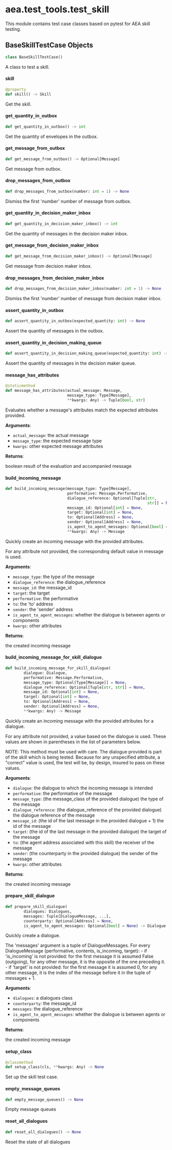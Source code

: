 <a id="aea.test_tools.test_skill"></a>

# aea.test`_`tools.test`_`skill

This module contains test case classes based on pytest for AEA skill testing.

<a id="aea.test_tools.test_skill.BaseSkillTestCase"></a>

## BaseSkillTestCase Objects

```python
class BaseSkillTestCase()
```

A class to test a skill.

<a id="aea.test_tools.test_skill.BaseSkillTestCase.skill"></a>

#### skill

```python
@property
def skill() -> Skill
```

Get the skill.

<a id="aea.test_tools.test_skill.BaseSkillTestCase.get_quantity_in_outbox"></a>

#### get`_`quantity`_`in`_`outbox

```python
def get_quantity_in_outbox() -> int
```

Get the quantity of envelopes in the outbox.

<a id="aea.test_tools.test_skill.BaseSkillTestCase.get_message_from_outbox"></a>

#### get`_`message`_`from`_`outbox

```python
def get_message_from_outbox() -> Optional[Message]
```

Get message from outbox.

<a id="aea.test_tools.test_skill.BaseSkillTestCase.drop_messages_from_outbox"></a>

#### drop`_`messages`_`from`_`outbox

```python
def drop_messages_from_outbox(number: int = 1) -> None
```

Dismiss the first 'number' number of message from outbox.

<a id="aea.test_tools.test_skill.BaseSkillTestCase.get_quantity_in_decision_maker_inbox"></a>

#### get`_`quantity`_`in`_`decision`_`maker`_`inbox

```python
def get_quantity_in_decision_maker_inbox() -> int
```

Get the quantity of messages in the decision maker inbox.

<a id="aea.test_tools.test_skill.BaseSkillTestCase.get_message_from_decision_maker_inbox"></a>

#### get`_`message`_`from`_`decision`_`maker`_`inbox

```python
def get_message_from_decision_maker_inbox() -> Optional[Message]
```

Get message from decision maker inbox.

<a id="aea.test_tools.test_skill.BaseSkillTestCase.drop_messages_from_decision_maker_inbox"></a>

#### drop`_`messages`_`from`_`decision`_`maker`_`inbox

```python
def drop_messages_from_decision_maker_inbox(number: int = 1) -> None
```

Dismiss the first 'number' number of message from decision maker inbox.

<a id="aea.test_tools.test_skill.BaseSkillTestCase.assert_quantity_in_outbox"></a>

#### assert`_`quantity`_`in`_`outbox

```python
def assert_quantity_in_outbox(expected_quantity: int) -> None
```

Assert the quantity of messages in the outbox.

<a id="aea.test_tools.test_skill.BaseSkillTestCase.assert_quantity_in_decision_making_queue"></a>

#### assert`_`quantity`_`in`_`decision`_`making`_`queue

```python
def assert_quantity_in_decision_making_queue(expected_quantity: int) -> None
```

Assert the quantity of messages in the decision maker queue.

<a id="aea.test_tools.test_skill.BaseSkillTestCase.message_has_attributes"></a>

#### message`_`has`_`attributes

```python
@staticmethod
def message_has_attributes(actual_message: Message,
                           message_type: Type[Message],
                           **kwargs: Any) -> Tuple[bool, str]
```

Evaluates whether a message's attributes match the expected attributes provided.

**Arguments**:

- `actual_message`: the actual message
- `message_type`: the expected message type
- `kwargs`: other expected message attributes

**Returns**:

boolean result of the evaluation and accompanied message

<a id="aea.test_tools.test_skill.BaseSkillTestCase.build_incoming_message"></a>

#### build`_`incoming`_`message

```python
def build_incoming_message(message_type: Type[Message],
                           performative: Message.Performative,
                           dialogue_reference: Optional[Tuple[str,
                                                              str]] = None,
                           message_id: Optional[int] = None,
                           target: Optional[int] = None,
                           to: Optional[Address] = None,
                           sender: Optional[Address] = None,
                           is_agent_to_agent_messages: Optional[bool] = None,
                           **kwargs: Any) -> Message
```

Quickly create an incoming message with the provided attributes.

For any attribute not provided, the corresponding default value in message is used.

**Arguments**:

- `message_type`: the type of the message
- `dialogue_reference`: the dialogue_reference
- `message_id`: the message_id
- `target`: the target
- `performative`: the performative
- `to`: the 'to' address
- `sender`: the 'sender' address
- `is_agent_to_agent_messages`: whether the dialogue is between agents or components
- `kwargs`: other attributes

**Returns**:

the created incoming message

<a id="aea.test_tools.test_skill.BaseSkillTestCase.build_incoming_message_for_skill_dialogue"></a>

#### build`_`incoming`_`message`_`for`_`skill`_`dialogue

```python
def build_incoming_message_for_skill_dialogue(
        dialogue: Dialogue,
        performative: Message.Performative,
        message_type: Optional[Type[Message]] = None,
        dialogue_reference: Optional[Tuple[str, str]] = None,
        message_id: Optional[int] = None,
        target: Optional[int] = None,
        to: Optional[Address] = None,
        sender: Optional[Address] = None,
        **kwargs: Any) -> Message
```

Quickly create an incoming message with the provided attributes for a dialogue.

For any attribute not provided, a value based on the dialogue is used.
These values are shown in parentheses in the list of parameters below.

NOTE: This method must be used with care. The dialogue provided is part of the skill
which is being tested. Because for any unspecified attribute, a "correct" value is used,
the test will be, by design, insured to pass on these values.

**Arguments**:

- `dialogue`: the dialogue to which the incoming message is intended
- `performative`: the performative of the message
- `message_type`: (the message_class of the provided dialogue) the type of the message
- `dialogue_reference`: (the dialogue_reference of the provided dialogue) the dialogue reference of the message
- `message_id`: (the id of the last message in the provided dialogue + 1) the id of the message
- `target`: (the id of the last message in the provided dialogue) the target of the message
- `to`: (the agent address associated with this skill) the receiver of the message
- `sender`: (the counterparty in the provided dialogue) the sender of the message
- `kwargs`: other attributes

**Returns**:

the created incoming message

<a id="aea.test_tools.test_skill.BaseSkillTestCase.prepare_skill_dialogue"></a>

#### prepare`_`skill`_`dialogue

```python
def prepare_skill_dialogue(
        dialogues: Dialogues,
        messages: Tuple[DialogueMessage, ...],
        counterparty: Optional[Address] = None,
        is_agent_to_agent_messages: Optional[bool] = None) -> Dialogue
```

Quickly create a dialogue.

The 'messages' argument is a tuple of DialogueMessages.
For every DialogueMessage (performative, contents, is_incoming, target):
    - if 'is_incoming' is not provided: for the first message it is assumed False (outgoing),
    for any other message, it is the opposite of the one preceding it.
    - if 'target' is not provided: for the first message it is assumed 0,
    for any other message, it is the index of the message before it in the tuple of messages + 1.

**Arguments**:

- `dialogues`: a dialogues class
- `counterparty`: the message_id
- `messages`: the dialogue_reference
- `is_agent_to_agent_messages`: whether the dialogue is between agents or components

**Returns**:

the created incoming message

<a id="aea.test_tools.test_skill.BaseSkillTestCase.setup_class"></a>

#### setup`_`class

```python
@classmethod
def setup_class(cls, **kwargs: Any) -> None
```

Set up the skill test case.

<a id="aea.test_tools.test_skill.BaseSkillTestCase.empty_message_queues"></a>

#### empty`_`message`_`queues

```python
def empty_message_queues() -> None
```

Empty message queues

<a id="aea.test_tools.test_skill.BaseSkillTestCase.reset_all_dialogues"></a>

#### reset`_`all`_`dialogues

```python
def reset_all_dialogues() -> None
```

Reset the state of all dialogues

